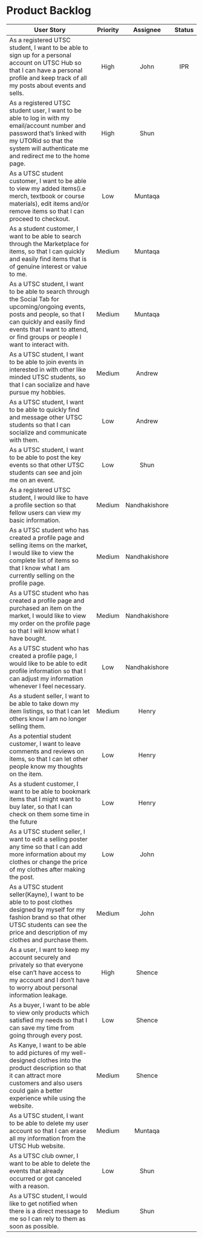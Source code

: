 # Product Backlog

|                                                             User Story                                               |      Priority      |         Assignee       |  Status  |
| ---------------------------------------------------------------------------------------------------------------------|:------------------:|:----------------------:|:----------:|
| As a registered UTSC student, I want to be able to sign up for a personal account on UTSC Hub so  that I can have a personal profile and keep track of all my posts about events and sells. | High | John | IPR |
| As a registered UTSC student user, I want to be able to log in with my email/account number and password that’s linked with my UTORid so that the system will authenticate me and redirect me to the home page. | High | Shun | |
| As a UTSC student customer, I want to be able to view my added items(i.e merch, textbook or course materials), edit items and/or remove items so that I can proceed to checkout. | Low | Muntaqa | |
| As a student customer, I want to be able to search through the Marketplace for items, so that I can quickly and easily find items that is of genuine interest or value to me. | Medium | Muntaqa | |
| As a UTSC student, I want to be able to search through the Social Tab for upcoming/ongoing events, posts and people, so that I can quickly and easily find events that I want to attend, or find groups or people I want to interact with. | Medium | Muntaqa | |
| As a UTSC student, I want to be able to join events in interested in with other like minded UTSC students, so that I can socialize and have pursue my hobbies. | Medium | Andrew | |
| As a UTSC student, I want to be able to quickly find and message other UTSC students so that I can socialize and communicate with them. | Low | Andrew | |
| As a UTSC student, I want to be able to post the key events so that other UTSC students can see and join me on an event. | Low | Shun | |
| As a registered UTSC student, I would like to have a profile section so that fellow users can view my basic information. | Medium | Nandhakishore | |
| As a UTSC student who has created a profile page and selling items on the market, I would like to view the complete list of items so that I know what I am currently selling on the profile page. | Medium | Nandhakishore | |
| As a UTSC student who has created a profile page and purchased an item on the market, I would like to view my order on the profile page so that I will know what I have bought. | Medium | Nandhakishore | |
| As a UTSC student who has created a profile page, I would like to be able to edit profile information so that I can adjust my information whenever I feel necessary. | Low | Nandhakishore | |
| As a student seller, I want to be able to take down my item listings, so that I can let others know  I am no longer selling them. | Medium | Henry | |
| As a potential student customer, I want to leave comments and reviews on items, so that I can let other people know my thoughts on the item. | Low | Henry | |
| As a student customer, I want to be able to bookmark items that I might want to buy later, so that I can check on them some time in the future | Low | Henry | |
| As a UTSC student seller, I want to edit a selling poster any time so that I can add more information about my clothes or change the price of my clothes after making the post. | Low | John | |
| As a UTSC student seller(Kayne), I want to be able to to post clothes designed by myself for my fashion brand so that other UTSC students can see the price and description of my clothes and purchase them. | Medium | John | |
| As a user, I want to keep my account securely and privately so that everyone else can’t have access to my account and I don’t have to worry about personal information leakage. | High | Shence | |
| As a buyer, I want to be able to view only products which satisfied my needs so that I can save my time from going through every post. | Low | Shence | |
| As Kanye, I want to be able to add pictures of my well-designed clothes into the product description so that it can attract more customers and also users could gain a better experience while using the website. | Medium | Shence | |
| As a UTSC student, I want to be able to delete my user account so that I can erase all my information from the UTSC Hub website. | Medium | Muntaqa | |
| As a UTSC club owner, I want to be able to delete the events that already occurred or got canceled with a reason. | Low | Shun | |
| As a UTSC student, I would like to get notified when there is a direct message to me so I can rely to them as soon as possible. | Medium | Shun | |
